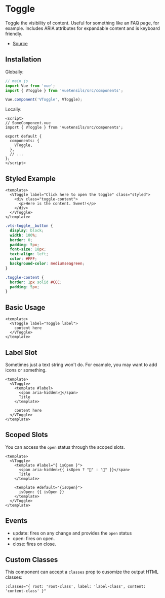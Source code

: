 # Toggle

Toggle the visibility of content. Useful for something like an FAQ page, for example. Includes ARIA attributes for expandable content and is keyboard friendly.

- [Source](https://github.com/AustinGil/vuetensils/blob/master/src/components/VToggle/VToggle.vue)

## Installation

Globally:

```js
// main.js
import Vue from 'vue';
import { VToggle } from 'vuetensils/src/components';

Vue.component('VToggle', VToggle);
```

Locally:

```vue
<script>
// SomeComponent.vue
import { VToggle } from 'vuetensils/src/components';

export default {
  components: {
    VToggle,
  },
  // ...
};
</script>
```

## Styled Example

```vue live
<template>
  <VToggle label="Click here to open the toggle" class="styled">
    <div class="toggle-content">
      <p>Here is the content. Sweet!</p>
    </div>
  </VToggle>
</template>
```

```css
.vts-toggle__button {
  display: block;
  width: 100%;
  border: 0;
  padding: 5px;
  font-size: 18px;
  text-align: left;
  color: #FFF;
  background-color: mediumseagreen;
}

.toggle-content {
  border: 1px solid #CCC;
  padding: 5px;
}
```

## Basic Usage

```vue live
<template>
  <VToggle label="Toggle label">
    content here
  </VToggle>
</template>
```

## Label Slot

Sometimes just a text string won't do. For example, you may want to add icons or something.

```vue live
<template>
  <VToggle>
    <template #label>
      <span aria-hidden>🔽</span>
      Title
    </template>

    content here
  </VToggle>
</template>
```

## Scoped Slots

You can access the `open` status through the scoped slots.

```vue live
<template>
  <VToggle>
    <template #label="{ isOpen }">
      <span aria-hidden>{{ isOpen ? "🔼" : "🔽" }}</span>
      Title
    </template>

    <template #default="{isOpen}">
      isOpen: {{ isOpen }}
    </template>
  </VToggle>
</template>
```

## Events

- update: fires on any change and provides the `open` status
- open: fires on open.
- close: fires on close.

## Custom Classes

This component can accept a `classes` prop to cusomize the output HTML classes:

```
:classes="{ root: 'root-class', label: 'label-class', content: 'content-class' }"
```
